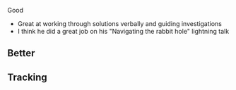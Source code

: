 Good
- Great at working through solutions verbally and guiding investigations
- I think he did a great job on his "Navigating the rabbit hole" lightning talk

Better
- 

Tracking
- 